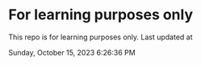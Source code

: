 # For learning purposes only
This repo is for learning purposes only.
Last updated at

Sunday, October 15, 2023 6:26:36 PM

